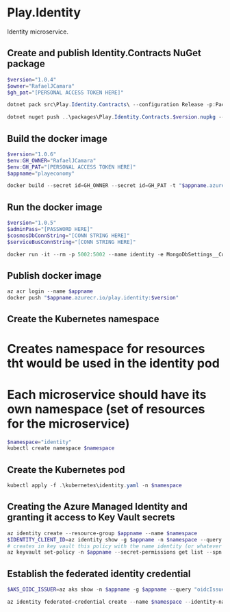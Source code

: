 # Play.Identity
Identity microservice.

## Create and publish Identity.Contracts NuGet package
```powershell
$version="1.0.4"
$owner="RafaelJCamara"
$gh_pat="[PERSONAL ACCESS TOKEN HERE]"

dotnet pack src\Play.Identity.Contracts\ --configuration Release -p:PackageVersion=$version -p:RepositoryUrl=https://github.com/$owner/Play.Identity -o ..\packages

dotnet nuget push ..\packages\Play.Identity.Contracts.$version.nupkg --api-key $gh_pat --source "github"
```

## Build the docker image
```powershell
$version="1.0.6"
$env:GH_OWNER="RafaelJCamara"
$env:GH_PAT="[PERSONAL ACCESS TOKEN HERE]"
$appname="playeconomy"

docker build --secret id=GH_OWNER --secret id=GH_PAT -t "$appname.azurecr.io/play.identity:$version" .
```

## Run the docker image
```powershell
$version="1.0.5"
$adminPass="[PASSWORD HERE]"
$cosmosDbConnString="[CONN STRING HERE]"
$serviceBusConnString="[CONN STRING HERE]"

docker run -it --rm -p 5002:5002 --name identity -e MongoDbSettings__ConnectionString=$cosmosDbConnString -e ServiceBusSettings__ConnectionString=$serviceBusConnString -e ServiceSettings__MessageBroker="SERVICEBUS" -e IdentitySettings__AdminUserPassWord=$adminPass play.identity:$version
```


## Publish docker image
```powershell
az acr login --name $appname
docker push "$appname.azurecr.io/play.identity:$version"
```

## Create the Kubernetes namespace
# Creates namespace for resources tht would be used in the identity pod 
# Each microservice should have its own namespace (set of resources for the microservice)
```powershell
$namespace="identity"
kubectl create namespace $namespace
```

## Create the Kubernetes pod

```powershell
kubectl apply -f .\kubernetes\identity.yaml -n $namespace
```

## Creating the Azure Managed Identity and granting it access to Key Vault secrets
```powershell
az identity create --resource-group $appname --name $namespace
$IDENTITY_CLIENT_ID=az identity show -g $appname -n $namespace --query clientId -otsv
# creates in key vault this policy with the name identity (or whatever is on the appname) and everyone this a part of this only has the permissions of "get" and "set"
az keyvault set-policy -n $appname --secret-permissions get list --spn $IDENTITY_CLIENT_ID
```

## Establish the federated identity credential
```powershell
$AKS_OIDC_ISSUER=az aks show -n $appname -g $appname --query "oidcIssuerProfile.issuerUrl" -otsv

az identity federated-credential create --name $namespace --identity-name $namespace --resource-group $appname --issuer $AKS_OIDC_ISSUER --subject "system:serviceaccount:${namespace}:${namespace}-serviceaccount"
```